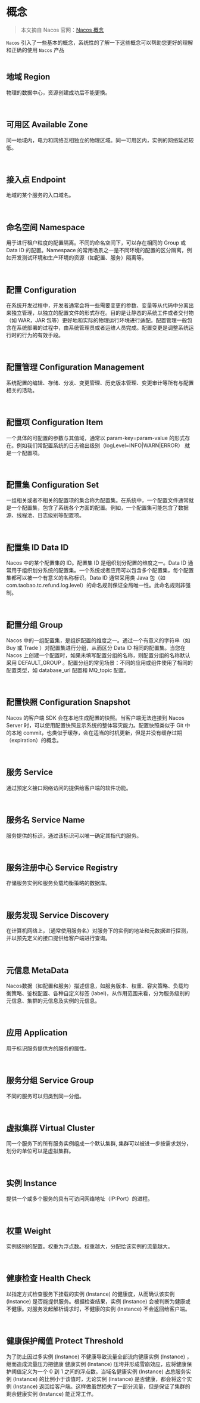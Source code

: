 # **概念**

> 本文摘自 Nacos 官网：[Nacos 概念]([https://nacos.io/en-us/docs/concepts.html](https://nacos.io/en-us/docs/concepts.html))

`Nacos` 引入了一些基本的概念，系统性的了解一下这些概念可以帮助您更好的理解和正确的使用 `Nacos` 产品</br></br>

## **地域 Region**

物理的数据中心，资源创建成功后不能更换。

</br>

## **可用区 Available Zone**

同一地域内，电力和网络互相独立的物理区域。同一可用区内，实例的网络延迟较低。

</br>

## **接入点 Endpoint**

地域的某个服务的入口域名。

</br>

## **命名空间 Namespace**

用于进行租户粒度的配置隔离。不同的命名空间下，可以存在相同的 Group 或 Data ID 的配置。Namespace 的常用场景之一是不同环境的配置的区分隔离，例如开发测试环境和生产环境的资源（如配置、服务）隔离等。

</br>

## **配置 Configuration**

在系统开发过程中，开发者通常会将一些需要变更的参数、变量等从代码中分离出来独立管理，以独立的配置文件的形式存在。目的是让静态的系统工件或者交付物（如 WAR，JAR 包等）更好地和实际的物理运行环境进行适配。配置管理一般包含在系统部署的过程中，由系统管理员或者运维人员完成。配置变更是调整系统运行时的行为的有效手段。

</br>

## **配置管理 Configuration Management**

系统配置的编辑、存储、分发、变更管理、历史版本管理、变更审计等所有与配置相关的活动。

</br>

## **配置项 Configuration Item**

一个具体的可配置的参数与其值域，通常以 param-key=param-value 的形式存在。例如我们常配置系统的日志输出级别（logLevel=INFO|WARN|ERROR） 就是一个配置项。

</br>

## **配置集 Configuration Set**

一组相关或者不相关的配置项的集合称为配置集。在系统中，一个配置文件通常就是一个配置集，包含了系统各个方面的配置。例如，一个配置集可能包含了数据源、线程池、日志级别等配置项。

</br>

## **配置集 ID Data ID**

Nacos 中的某个配置集的 ID。配置集 ID 是组织划分配置的维度之一。Data ID 通常用于组织划分系统的配置集。一个系统或者应用可以包含多个配置集，每个配置集都可以被一个有意义的名称标识。Data ID 通常采用类 Java 包（如 com.taobao.tc.refund.log.level）的命名规则保证全局唯一性。此命名规则非强制。

</br>

## **配置分组 Group**

Nacos 中的一组配置集，是组织配置的维度之一。通过一个有意义的字符串（如 Buy 或 Trade ）对配置集进行分组，从而区分 Data ID 相同的配置集。当您在 Nacos 上创建一个配置时，如果未填写配置分组的名称，则配置分组的名称默认采用 DEFAULT\_GROUP 。配置分组的常见场景：不同的应用或组件使用了相同的配置类型，如 database\_url 配置和 MQ\_topic 配置。

</br>

## **配置快照 Configuration Snapshot**

Nacos 的客户端 SDK 会在本地生成配置的快照。当客户端无法连接到 Nacos Server 时，可以使用配置快照显示系统的整体容灾能力。配置快照类似于 Git 中的本地 commit，也类似于缓存，会在适当的时机更新，但是并没有缓存过期（expiration）的概念。

</br>

## **服务 Service**

通过预定义接口网络访问的提供给客户端的软件功能。

</br>

## **服务名 Service Name**

服务提供的标识，通过该标识可以唯一确定其指代的服务。

</br>

## **服务注册中心 Service Registry**

存储服务实例和服务负载均衡策略的数据库。

</br>

## **服务发现 Service Discovery**

在计算机网络上，（通常使用服务名）对服务下的实例的地址和元数据进行探测，并以预先定义的接口提供给客户端进行查询。

</br>

## **元信息 MetaData**

Nacos数据（如配置和服务）描述信息，如服务版本、权重、容灾策略、负载均衡策略、鉴权配置、各种自定义标签 (label)，从作用范围来看，分为服务级别的元信息、集群的元信息及实例的元信息。

</br>

## **应用 Application**

用于标识服务提供方的服务的属性。

</br>

## **服务分组 Service Group**

不同的服务可以归类到同一分组。

</br>

## **虚拟集群 Virtual Cluster**

同一个服务下的所有服务实例组成一个默认集群, 集群可以被进一步按需求划分，划分的单位可以是虚拟集群。

</br>

## **实例 Instance**

提供一个或多个服务的具有可访问网络地址（IP:Port）的进程。

</br>

## **权重 Weight**

实例级别的配置。权重为浮点数。权重越大，分配给该实例的流量越大。

</br>

## **健康检查 Health Check**

以指定方式检查服务下挂载的实例 (Instance) 的健康度，从而确认该实例 (Instance) 是否能提供服务。根据检查结果，实例 (Instance) 会被判断为健康或不健康。对服务发起解析请求时，不健康的实例 (Instance) 不会返回给客户端。

</br>

## **健康保护阈值 Protect Threshold**

为了防止因过多实例 (Instance) 不健康导致流量全部流向健康实例 (Instance) ，继而造成流量压力把健康 健康实例 (Instance) 压垮并形成雪崩效应，应将健康保护阈值定义为一个 0 到 1 之间的浮点数。当域名健康实例 (Instance) 占总服务实例 (Instance) 的比例小于该值时，无论实例 (Instance) 是否健康，都会将这个实例 (Instance) 返回给客户端。这样做虽然损失了一部分流量，但是保证了集群的剩余健康实例 (Instance) 能正常工作。

</br></br>
